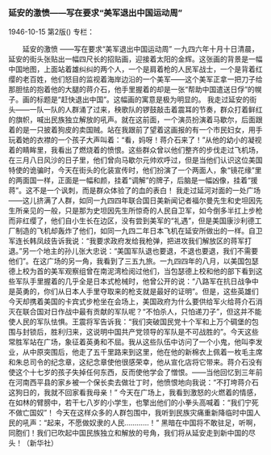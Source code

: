 ### 延安的激愤——写在要求“美军退出中国运动周”

1946-10-15
第2版()
专栏：

　　延安的激愤
    ——写在要求“美军退出中国运动周”
    一九四六年十月十日清晨，延安的街头张贴出一幅四尺长的招贴画，迎接着太阳的金辉。这张画的背景是一幅中国地图，上面站着雄纠纠的两个人，一个是肩着枪的人民军战士，一个是背着红缨的老百姓，他们怒目的监视着海岸边沿的一个美军——这个美军正拿一把刀子给那胆怯的抱着他的大腿的蒋介石，他手里握着的却是一张“帮助中国遣送日俘”的幌子。画的标题是“赶快退出中国”。这幅画的寓意是极为明显的。
    我走过延安的街头——一队一队的人群涌了过来，秧歌队的锣鼓敲击着震耳的节奏，群众打着鲜红的旗帜，喊出民族独立解放的吼声。就在这前面，一个演员扮演着马歇尔，后面跟着的是一只披着狗皮的卖国贼。站在我跟前了望着这画报的有一个市民妇女，用手玩着她的衣襟的一个孩子大声叫着：“看，妈呀！蒋介石来了！”从他的幼小的凝视着的睛眸里，我看出了燃烧着的愤恨。这些群众曾以他们整齐的步伐走过飞机场，在三月八日风沙的日子里，他们曾向马歇尔元帅欢呼过，但是当他们认识这位美国特使的诡骗时，今天在街头的化装宣传时，他们扮演了一个两面人，象“镜花缘”里的两面国一样，正面是一幅和颜，挂着“调解”的牌子，后脑是一幅凶像，挂着“援蒋”。这不是一个讽刺，而是群众体验了的血的表白！
    我走过延河对面的一处广场——这儿挤满了人群，如同一九四四年联合国日美新闻记者福尔曼先生和史坦因先生所亲见的一般，只是那为史坦因先生所惊奇的人民自卫军，如今倒多半扛上步枪而非红缨了，他们自小生长在边区，没有尝到美军的“礼遇”，但是美国康沙利德工厂制造的飞机却轰炸了他们，如同一九四二年日本飞机在延安所做出的一样。自卫军连长韩凤歧告诉我说：“我要求政府发给我枪弹，把进攻我们解放区的蒋军打退。”另一个地主的孙儿张大忠说：“美国军队退也要退，不退也要退，我们不需要他们”。在这广场的另一角，我看到了三五九旅。一九四四年的八月，以美国包瑟德上校为首的美军观察组曾在南泥湾检阅过他们，当包瑟德上校和他的部下看到这些军队手里握着的几乎全是日本式枪械时，他曾公开的说：“八路军在抗日战争中是英勇的，你们从日本人手里夺取来的枪支就是最好的证明”。但是，这些英雄们今天却携着美国的卡宾式步枪坐在会场上，美国政府为什么要供给军火给蒋介石消灭在联合国对日作战中最有贡献的军队呢？“不怕杀人，只怕递刀子”，但这并不能使人民的军队怯惧。王震将军告诉我：“我们突破国民党十个军和上万个碉堡的包围与封锁后，胜利归来，这说明中国共产党领导的军队是不可战胜的”。今天这些常胜军站在广场，象征着英勇和不屈。我从这些队伍中访问了一个小鬼，他叫李发业，从中原突围后，他走了五千里路来到这里，他在他的新棉衣上佩着一枚毛主席和朱总司令的纪念章，这纪念章使他很感荣幸，他从宣化店将它带来。蒋介石没有使这个十七岁的孩子失掉任何东西，反而使他学会了憎恨。——当他回忆到三年前在河南西平县的家乡被一个保长卖去做壮丁时，他愤恨地向我说：“不打垮蒋介石这狗日的，我就不回家看我母亲！”
    今天在广场上，我看到激怒的火燃着的情感，在如林的臂膀中，若干七八岁的小学生，也擎出他们的小拳头高喊着：“我们宁死不做亡国奴”！
    今天在这样众多的人群包围中，我听到民族灾痛重新降临时中国人民的吼声：“起来，不愿做奴隶的人民…………！”
    黑暗在中国将不敢驻足，听啊，同胞们！我们已吹起中国民族独立和解放的号角，我们将从延安走到新中国的尽头！（新华社）

